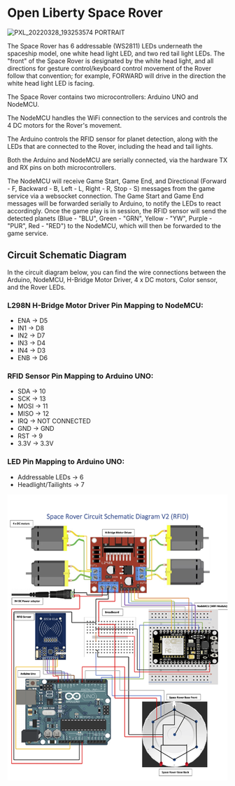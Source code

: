 # Open Liberty Space Rover

![PXL_20220328_193253574 PORTRAIT](https://user-images.githubusercontent.com/29461649/162758191-b390cb2c-bb63-493b-b101-556ff0d4ab51.jpg)

The Space Rover has 6 addressable (WS2811) LEDs underneath the spaceship model, one white head light LED, and two red tail light LEDs. The "front" of the Space Rover is designated by the white head light, and all directions for gesture control/keyboard control movement of the Rover follow that convention; for example, FORWARD will drive in the direction the white head light LED is facing.

The Space Rover contains two microcontrollers: Arduino UNO and NodeMCU.

The NodeMCU handles the WiFi connection to the services and controls the 4 DC motors for the Rover's movement.

The Arduino controls the RFID sensor for planet detection, along with the LEDs that are connected to the Rover, including the head and tail lights.

Both the Arduino and NodeMCU are serially connected, via the hardware TX and RX pins on both microcontrollers.

The NodeMCU will receive Game Start, Game End, and Directional (Forward - F, Backward - B, Left - L, Right - R, Stop - S) messages from the game service via a websocket connection. The Game Start and Game End messages will be forwarded serially to Arduino, to notify the LEDs to react accordingly. Once the game play is in session, the RFID sensor will send the detected planets (Blue - "BLU", Green - "GRN", Yellow - "YW", Purple - "PUR", Red - "RED") to the NodeMCU, which will then be forwarded to the game service.

## Circuit Schematic Diagram

In the circuit diagram below, you can find the wire connections between the Arduino, NodeMCU, H-Bridge Motor Driver, 4 x DC motors, Color sensor, and the Rover LEDs.

### L298N H-Bridge Motor Driver Pin Mapping to NodeMCU:
- ENA -> D5
- IN1 -> D8
- IN2 -> D7
- IN3 -> D4
- IN4 -> D3
- ENB -> D6

### RFID Sensor Pin Mapping to Arduino UNO:
- SDA -> 10
- SCK -> 13
- MOSI -> 11
- MISO -> 12
- IRQ -> NOT CONNECTED
- GND -> GND
- RST -> 9
- 3.3V -> 3.3V

### LED Pin Mapping to Arduino UNO:
- Addressable LEDs -> 6
- Headlight/Tailights -> 7

![Space Rover Circuit Schematic Diagram](../../images/SpaceRover_Circuit_Schematic.png)

